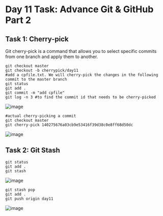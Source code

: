 # Day 11 Task: Advance Git & GitHub Part 2

## Task 1: Cherry-pick
Git cherry-pick is a command that allows you to select specific commits from one branch and apply them to another.
```
git checkout master
git checkout -b cherrypick/day11
#add a cpfile.txt. We will cherry-pick the changes in the following commit to the master branch
git status
git add .
git commit -m "add cpfile"
git log -n 3 #to find the commit id that needs to be cherry-picked
```
![image](https://github.com/paragpallavsingh/90DaysOfDevOps/assets/40052830/056f1466-05a9-46f3-8583-1a76ada3f710)

```
#actual cherry-picking a commit
git checkout master
git cherry-pick 140275676a03cb9e53416f39d38c0e8ff68d50dc
```
![image](https://github.com/paragpallavsingh/90DaysOfDevOps/assets/40052830/fc8da22c-cd96-4e8b-8e94-9939788ff962)

## Task 2: Git Stash
```
git status
git add .
git stash

```
![image](https://github.com/paragpallavsingh/90DaysOfDevOps/assets/40052830/cf90ae49-df17-4fa8-b706-09670c92481d)

```
git stash pop
git add .
git push origin day11
```
![image](https://github.com/paragpallavsingh/90DaysOfDevOps/assets/40052830/7d7234a0-4fb1-4a6b-877d-8caaedb5056a)


